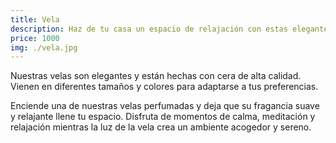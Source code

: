 ```yaml
---
title: Vela
description: Haz de tu casa un espacio de relajación con estas elegantes velas
price: 1000
img: ./vela.jpg
---
```


Nuestras velas son elegantes y están hechas con cera de alta calidad. Vienen en diferentes tamaños y colores para adaptarse a tus preferencias.

Enciende una de nuestras velas perfumadas y deja que su fragancia suave y relajante llene tu espacio. Disfruta de momentos de calma, meditación y relajación mientras la luz de la vela crea un ambiente acogedor y sereno.

